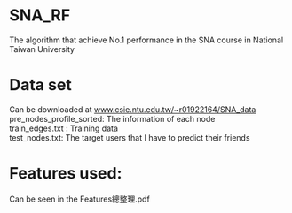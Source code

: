 # SNA_RF
The algorithm that achieve 
No.1 performance in the SNA course in
National Taiwan University


# Data set
Can be downloaded at
www.csie.ntu.edu.tw/~r01922164/SNA_data <br/>
pre_nodes_profile_sorted: The information of each node<br/>
train_edges.txt : Training data<br/>
test_nodes.txt: The target users that I have to predict their friends<br/>

# Features used:
Can be seen in the
Features總整理.pdf


